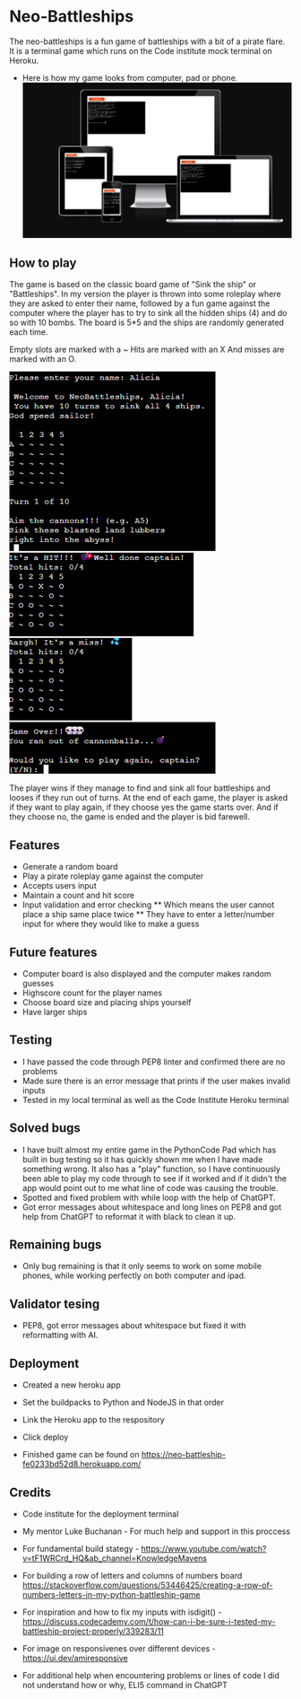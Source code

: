 # Neo-Battleships
The neo-battleships is a fun game of battleships with a bit of a pirate flare. 
It is a terminal game which runs on the Code institute mock terminal on Heroku. 

* Here is how my game looks from computer, pad or phone.
![Alt text](images/am.i.responsive.png)

## How to play

The game is based on the classic board game of "Sink the ship" or "Battleships".
In my version the player is thrown into some roleplay where they are asked to enter their name,
followed by a fun game against the computer where the player has to try to sink all the hidden ships (4)
and do so with 10 bombs. 
The board is 5*5 and the ships are randomly generated each time. 

Empty slots are marked with a ~
Hits are marked with an X 
And misses are marked with an O.

![Picture of the 5*5 board](images/board.png)
![Image of when player gets a hit](images/hit.png)
![Image of when player misses](images/miss.png)
![Image of game over and ask input for the player to start a new game or no](images/game.over.png)

The player wins if they manage to find and sink all four battleships and looses if they run out of turns.
At the end of each game, the player is asked if they want to play again, if they choose yes the game starts over.
And if they choose no, the game is ended and the player is bid farewell.


## Features 

* Generate a random board
* Play a pirate roleplay game against the computer
* Accepts users input
* Maintain a count and hit score
* Input validation and error checking
** Which means the user cannot place a ship same place twice
** They have to enter a letter/number input for where they would like to make a guess

## Future features

* Computer board is also displayed and the computer makes random guesses
* Highscore count for the player names
* Choose board size and placing ships yourself
* Have larger ships

## Testing

* I have passed the code through PEP8 linter and confirmed there are no problems
* Made sure there is an error message that prints if the user makes invalid inputs
* Tested in my local terminal as well as the Code Institute Heroku terminal

## Solved bugs

* I have built almost my entire game in the PythonCode Pad which has built in bug testing 
so it has quickly shown me when I have made something wrong. It also has a "play" function,
so I have continuously been able to play my code through to see if it worked and if it didn't the
app would point out to me what line of code was causing the trouble.
* Spotted and fixed problem with while loop with the help of ChatGPT.
* Got error messages about whitespace and long lines on PEP8 and got help from ChatGPT to reformat it with black to clean it up.

## Remaining bugs

* Only bug remaining is that it only seems to work on some mobile phones, while working perfectly on both computer and ipad.

## Validator tesing 

* PEP8, got error messages about whitespace but fixed it with reformatting with AI.

## Deployment

* Created a new heroku app
* Set the buildpacks to Python and NodeJS in that order
* Link the Heroku app to the respository
* Click deploy

* Finished game can be found on https://neo-battleship-fe0233bd52d8.herokuapp.com/

## Credits

* Code institute for the deployment terminal
* My mentor Luke Buchanan - For much help and support in this proccess

* For fundamental build stategy - https://www.youtube.com/watch?v=tF1WRCrd_HQ&ab_channel=KnowledgeMavens
* For building a row of letters and columns of numbers board https://stackoverflow.com/questions/53446425/creating-a-row-of-numbers-letters-in-my-python-battleship-game
* For inspiration and how to fix my inputs with isdigit() - https://discuss.codecademy.com/t/how-can-i-be-sure-i-tested-my-battleship-project-properly/339283/11
* For image on responsivenes over different devices - https://ui.dev/amiresponsive
* For additional help when encountering problems or lines of code I did not understand how or why, ELI5 command in ChatGPT
